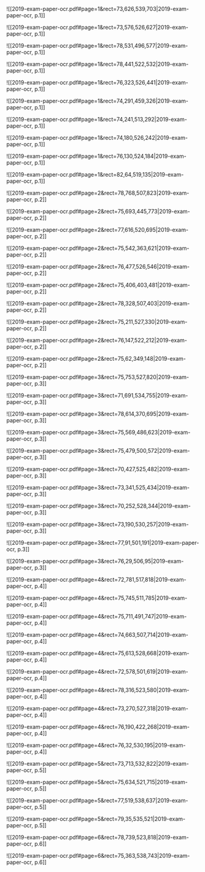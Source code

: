 ![[2019-exam-paper-ocr.pdf#page=1&rect=73,626,539,703|2019-exam-paper-ocr, p.1]]


![[2019-exam-paper-ocr.pdf#page=1&rect=73,576,526,627|2019-exam-paper-ocr, p.1]]


![[2019-exam-paper-ocr.pdf#page=1&rect=78,531,496,577|2019-exam-paper-ocr, p.1]]



![[2019-exam-paper-ocr.pdf#page=1&rect=78,441,522,532|2019-exam-paper-ocr, p.1]]



![[2019-exam-paper-ocr.pdf#page=1&rect=76,323,526,441|2019-exam-paper-ocr, p.1]]



![[2019-exam-paper-ocr.pdf#page=1&rect=74,291,459,326|2019-exam-paper-ocr, p.1]]



![[2019-exam-paper-ocr.pdf#page=1&rect=74,241,513,292|2019-exam-paper-ocr, p.1]]



![[2019-exam-paper-ocr.pdf#page=1&rect=74,180,526,242|2019-exam-paper-ocr, p.1]]



![[2019-exam-paper-ocr.pdf#page=1&rect=76,130,524,184|2019-exam-paper-ocr, p.1]]



![[2019-exam-paper-ocr.pdf#page=1&rect=82,64,519,135|2019-exam-paper-ocr, p.1]]



![[2019-exam-paper-ocr.pdf#page=2&rect=78,768,507,823|2019-exam-paper-ocr, p.2]]



![[2019-exam-paper-ocr.pdf#page=2&rect=75,693,445,773|2019-exam-paper-ocr, p.2]]



![[2019-exam-paper-ocr.pdf#page=2&rect=77,616,520,695|2019-exam-paper-ocr, p.2]]



![[2019-exam-paper-ocr.pdf#page=2&rect=75,542,363,621|2019-exam-paper-ocr, p.2]]



![[2019-exam-paper-ocr.pdf#page=2&rect=76,477,526,546|2019-exam-paper-ocr, p.2]]



![[2019-exam-paper-ocr.pdf#page=2&rect=75,406,403,481|2019-exam-paper-ocr, p.2]]



![[2019-exam-paper-ocr.pdf#page=2&rect=78,328,507,403|2019-exam-paper-ocr, p.2]]



![[2019-exam-paper-ocr.pdf#page=2&rect=75,211,527,330|2019-exam-paper-ocr, p.2]]



![[2019-exam-paper-ocr.pdf#page=2&rect=76,147,522,212|2019-exam-paper-ocr, p.2]]



![[2019-exam-paper-ocr.pdf#page=2&rect=75,62,349,148|2019-exam-paper-ocr, p.2]]



![[2019-exam-paper-ocr.pdf#page=3&rect=75,753,527,820|2019-exam-paper-ocr, p.3]]



![[2019-exam-paper-ocr.pdf#page=3&rect=71,691,534,755|2019-exam-paper-ocr, p.3]]



![[2019-exam-paper-ocr.pdf#page=3&rect=78,614,370,695|2019-exam-paper-ocr, p.3]]



![[2019-exam-paper-ocr.pdf#page=3&rect=75,569,486,623|2019-exam-paper-ocr, p.3]]



![[2019-exam-paper-ocr.pdf#page=3&rect=75,479,500,572|2019-exam-paper-ocr, p.3]]



![[2019-exam-paper-ocr.pdf#page=3&rect=70,427,525,482|2019-exam-paper-ocr, p.3]]



![[2019-exam-paper-ocr.pdf#page=3&rect=73,341,525,434|2019-exam-paper-ocr, p.3]]



![[2019-exam-paper-ocr.pdf#page=3&rect=70,252,528,344|2019-exam-paper-ocr, p.3]]



![[2019-exam-paper-ocr.pdf#page=3&rect=73,190,530,257|2019-exam-paper-ocr, p.3]]



![[2019-exam-paper-ocr.pdf#page=3&rect=77,91,501,191|2019-exam-paper-ocr, p.3]]



![[2019-exam-paper-ocr.pdf#page=3&rect=76,29,506,95|2019-exam-paper-ocr, p.3]]



![[2019-exam-paper-ocr.pdf#page=4&rect=72,781,517,818|2019-exam-paper-ocr, p.4]]



![[2019-exam-paper-ocr.pdf#page=4&rect=75,745,511,785|2019-exam-paper-ocr, p.4]]



![[2019-exam-paper-ocr.pdf#page=4&rect=75,711,491,747|2019-exam-paper-ocr, p.4]]



![[2019-exam-paper-ocr.pdf#page=4&rect=74,663,507,714|2019-exam-paper-ocr, p.4]]



![[2019-exam-paper-ocr.pdf#page=4&rect=75,613,528,668|2019-exam-paper-ocr, p.4]]



![[2019-exam-paper-ocr.pdf#page=4&rect=72,578,501,619|2019-exam-paper-ocr, p.4]]



![[2019-exam-paper-ocr.pdf#page=4&rect=78,316,523,580|2019-exam-paper-ocr, p.4]]



![[2019-exam-paper-ocr.pdf#page=4&rect=73,270,527,318|2019-exam-paper-ocr, p.4]]



![[2019-exam-paper-ocr.pdf#page=4&rect=76,190,422,268|2019-exam-paper-ocr, p.4]]



![[2019-exam-paper-ocr.pdf#page=4&rect=76,32,530,195|2019-exam-paper-ocr, p.4]]



![[2019-exam-paper-ocr.pdf#page=5&rect=73,713,532,822|2019-exam-paper-ocr, p.5]]



![[2019-exam-paper-ocr.pdf#page=5&rect=75,634,521,715|2019-exam-paper-ocr, p.5]]



![[2019-exam-paper-ocr.pdf#page=5&rect=77,519,538,637|2019-exam-paper-ocr, p.5]]



![[2019-exam-paper-ocr.pdf#page=5&rect=79,35,535,521|2019-exam-paper-ocr, p.5]]



![[2019-exam-paper-ocr.pdf#page=6&rect=78,739,523,818|2019-exam-paper-ocr, p.6]]



![[2019-exam-paper-ocr.pdf#page=6&rect=75,363,538,743|2019-exam-paper-ocr, p.6]]




